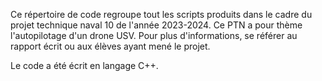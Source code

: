 Ce répertoire de code regroupe tout les scripts produits dans le cadre du projet technique naval 10 de l'année 2023-2024.
Ce PTN a pour thème l'autopilotage d'un drone USV.
Pour plus d'informations, se référer au rapport écrit ou aux élèves ayant mené le projet.

Le code a été écrit en langage C++. 

